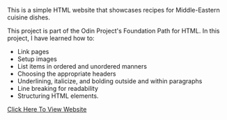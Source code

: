This is a simple HTML website that showcases recipes for Middle-Eastern cuisine dishes.

This project is part of the Odin Project's Foundation Path for HTML. In this project, I have learned how to:

-   Link pages
-   Setup images
-   List items in ordered and unordered manners
-   Choosing the appropriate headers
-   Underlining, italicize, and bolding outside and within paragraphs
-   Line breaking for readability
-   Structuring HTML elements.

[Click Here To View Website](https://corevisional.github.io/odin-recipes/)
